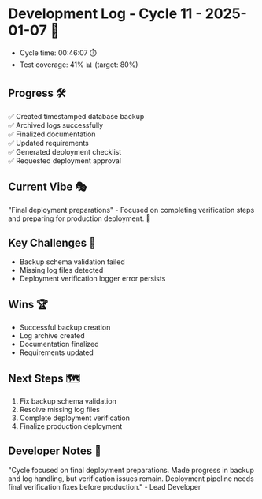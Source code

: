# Development Log - Cycle 11 - 2025-01-07 🚀
- Cycle time: 00:46:07 ⏱️
- Test coverage: 41% 📊 (target: 80%)

## Progress 🛠️
✅ Created timestamped database backup  
✅ Archived logs successfully  
✅ Finalized documentation  
✅ Updated requirements  
✅ Generated deployment checklist  
✅ Requested deployment approval  

## Current Vibe 🎭
"Final deployment preparations" - Focused on completing verification steps and preparing for production deployment. 🚀

## Key Challenges 🚧
- Backup schema validation failed  
- Missing log files detected  
- Deployment verification logger error persists  

## Wins 🏆
- Successful backup creation  
- Log archive created  
- Documentation finalized  
- Requirements updated  

## Next Steps 🗺️
1. Fix backup schema validation  
2. Resolve missing log files  
3. Complete deployment verification  
4. Finalize production deployment  

## Developer Notes 📝
"Cycle focused on final deployment preparations. Made progress in backup and log handling, but verification issues remain. Deployment pipeline needs final verification fixes before production." - Lead Developer
